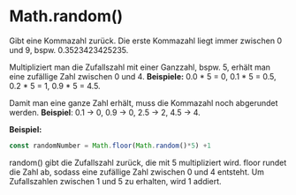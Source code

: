 # Math.random()

Gibt eine Kommazahl zurück. Die erste Kommazahl liegt immer zwischen 0 und 9, bspw. 0.3523423425235.

Multipliziert man die Zufallszahl mit einer Ganzzahl, bspw. 5, erhält man eine zufällige Zahl zwischen 0 und 4. 
**Beispiele:** 0.0 * 5 = 0,  0.1 * 5 = 0.5, 0.2 * 5 = 1, 0.9 * 5 = 4.5.

Damit man eine ganze Zahl erhält, muss die Kommazahl noch abgerundet werden.
**Beispiel**: 0.1 -> 0, 0.9 -> 0, 2.5 -> 2, 4.5 -> 4.

**Beispiel:**
```javascript
const randomNumber = Math.floor(Math.random()*5) +1
```
random() gibt die Zufallszahl zurück, die mit 5 multipliziert wird.
floor rundet die Zahl ab, sodass eine zufällige Zahl zwischen 0 und 4 entsteht.
Um Zufallszahlen zwischen 1 und 5 zu erhalten, wird 1 addiert.